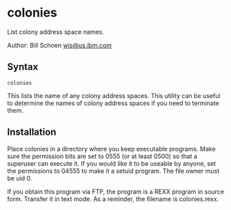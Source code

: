 # colonies

List colony address space names.

Author: Bill Schoen <wjs@us.ibm.com>

## Syntax

```shell
colonies
```

This lists the name of any colony address spaces. This utility can be useful to determine the names of colony address spaces if you need to terminate them.

## Installation

Place colonies in a directory where you keep executable programs. Make sure the permission bits are set to 0555 (or at least 0500) so that a superuser can execute it.  If you would like it to be useable by anyone, set the permissions to 04555 to make it a setuid program.  The file owner must be uid 0.

If you obtain this program via FTP, the program is a REXX program in source form.  Transfer it in text mode.  As a reminder, the filename is colonies.rexx.
